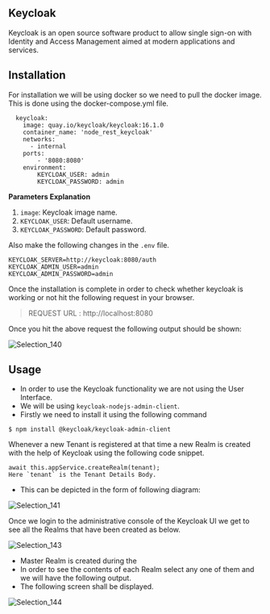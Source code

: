 ## Keycloak

Keycloak is an open source software product to allow single sign-on with Identity and Access Management aimed at modern applications and services.

## Installation
For installation we will be using docker so we need to pull the docker image. This is done using the docker-compose.yml file.
```
  keycloak:
    image: quay.io/keycloak/keycloak:16.1.0
    container_name: 'node_rest_keycloak'
    networks:
      - internal
    ports:
        - '8080:8080'
    environment:
        KEYCLOAK_USER: admin
        KEYCLOAK_PASSWORD: admin
```

**Parameters Explanation**
1. `image`: Keycloak image name.
2. `KEYCLOAK_USER`: Default username.
3. `KEYCLOAK_PASSWORD`: Default password.

Also make the following changes in the `.env` file.
```
KEYCLOAK_SERVER=http://keycloak:8080/auth
KEYCLOAK_ADMIN_USER=admin
KEYCLOAK_ADMIN_PASSWORD=admin
```

Once the installation is complete in order to check whether keycloak is working or not hit the following request in your browser.

> REQUEST URL : http://localhost:8080

Once you hit the above request the following output should be shown:

![Selection_140](https://user-images.githubusercontent.com/87708447/152768300-45fe789c-a559-41ed-80d0-3546ca9f91e9.png)

## Usage
- In order to use the Keycloak functionality we are not using the User Interface.
- We will be using `keycloak-nodejs-admin-client`.
- Firstly we need to install it using the following command

```
$ npm install @keycloak/keycloak-admin-client
```

Whenever a new Tenant is registered at that time a new Realm is created with the help of Keycloak using the following code snippet.
```
await this.appService.createRealm(tenant);
Here `tenant` is the Tenant Details Body.
```
- This can be depicted in the form of following diagram:

![Selection_141](https://user-images.githubusercontent.com/87708447/152771271-b786490e-a247-4d44-96f5-a1f72286ef4b.png)


Once we login to the administrative console of the Keycloak UI we get to see all the Realms that have been created as below.

![Selection_143](https://user-images.githubusercontent.com/87708447/152772046-b20762c4-050c-455d-986b-de020f64d064.png)

- Master Realm is created during the 
- In order to see the contents of each Realm select any one of them and we will have the following output.
- The following screen shall be displayed.

![Selection_144](https://user-images.githubusercontent.com/87708447/152784691-e19a32d9-caf6-471f-b9e4-5f3bff8b30cc.png)
